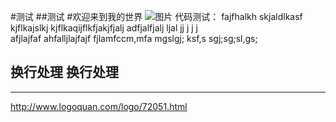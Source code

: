 #测试
##测试
#欢迎来到我的世界
![图片](http://0d077ef9e74d8.cdn.sohucs.com/qezBYPr_jpg)
代码测试：
    fajfhalkh skjaldlkasf kjflkajslkj kjflkaqijflkfjakjfjalj adfjalfjalj ljal jj j j j  
    afjlajfaf
    ahfalljlajfajf
    fjlamfccm,mfa
    mgslgj; ksf,s
    sgj;sg;sl,gs;
  
  换行处理
  换行处理
----
----
<http://www.logoquan.com/logo/72051.html>
